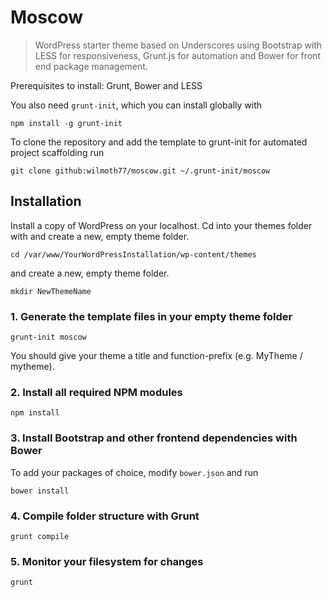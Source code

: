 Moscow
===========

>WordPress starter theme based on Underscores using Bootstrap with LESS for responsiveness, Grunt.js for automation and Bower for front end package management.

Prerequisites to install: Grunt, Bower and LESS

You also need `grunt-init`, which you can install globally with 
```
npm install -g grunt-init
```

To clone the repository and add the template to grunt-init for automated project scaffolding run
```
git clone github:wilmoth77/moscow.git ~/.grunt-init/moscow
```


## Installation

Install a copy of WordPress on your localhost. Cd into your themes folder with and create a new, empty theme folder. 
```
cd /var/www/YourWordPressInstallation/wp-content/themes
```
and create a new, empty theme folder.
```
mkdir NewThemeName
```



### 1. Generate the template files in your empty theme folder

```
grunt-init moscow
```
You should give your theme a title and function-prefix (e.g. MyTheme / mytheme).

### 2. Install all required NPM modules

```
npm install
```


### 3. Install Bootstrap and other frontend dependencies with Bower

To add your packages of choice, modify ```bower.json``` and run

```
bower install
```


### 4. Compile folder structure with Grunt

```
grunt compile
```

### 5. Monitor your filesystem for changes

```
grunt
```

###
